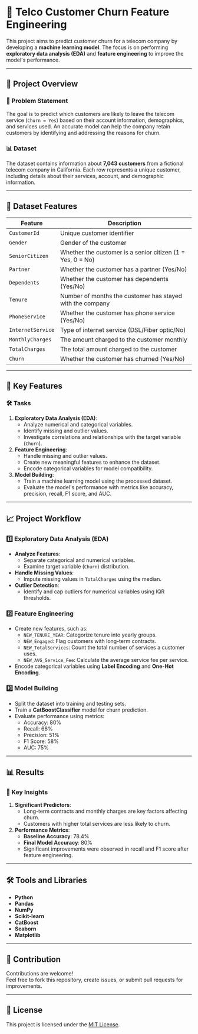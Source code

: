 # 🌟 Telco Customer Churn Feature Engineering

This project aims to predict customer churn for a telecom company by developing a **machine learning model**. The focus is on performing **exploratory data analysis (EDA)** and **feature engineering** to improve the model's performance.

---

## 🚀 Project Overview

### 📝 Problem Statement
The goal is to predict which customers are likely to leave the telecom service (`Churn = Yes`) based on their account information, demographics, and services used. An accurate model can help the company retain customers by identifying and addressing the reasons for churn.

### 📊 Dataset
The dataset contains information about **7,043 customers** from a fictional telecom company in California. Each row represents a unique customer, including details about their services, account, and demographic information.

---

## 📂 Dataset Features

| Feature              | Description                                                       |
|----------------------|-------------------------------------------------------------------|
| `CustomerId`         | Unique customer identifier                                       |
| `Gender`             | Gender of the customer                                           |
| `SeniorCitizen`      | Whether the customer is a senior citizen (1 = Yes, 0 = No)       |
| `Partner`            | Whether the customer has a partner (Yes/No)                      |
| `Dependents`         | Whether the customer has dependents (Yes/No)                     |
| `Tenure`             | Number of months the customer has stayed with the company        |
| `PhoneService`       | Whether the customer has phone service (Yes/No)                  |
| `InternetService`    | Type of internet service (DSL/Fiber optic/No)                    |
| `MonthlyCharges`     | The amount charged to the customer monthly                       |
| `TotalCharges`       | The total amount charged to the customer                         |
| `Churn`              | Whether the customer has churned (Yes/No)                        |

---

## 🔧 Key Features

### 🛠 Tasks

1. **Exploratory Data Analysis (EDA)**:
   - Analyze numerical and categorical variables.
   - Identify missing and outlier values.
   - Investigate correlations and relationships with the target variable (`Churn`).
2. **Feature Engineering**:
   - Handle missing and outlier values.
   - Create new meaningful features to enhance the dataset.
   - Encode categorical variables for model compatibility.
3. **Model Building**:
   - Train a machine learning model using the processed dataset.
   - Evaluate the model's performance with metrics like accuracy, precision, recall, F1 score, and AUC.

---

## 📈 Project Workflow

### 1️⃣ Exploratory Data Analysis (EDA)
- **Analyze Features**: 
  - Separate categorical and numerical variables.
  - Examine target variable (`Churn`) distribution.
- **Handle Missing Values**:
  - Impute missing values in `TotalCharges` using the median.
- **Outlier Detection**:
  - Identify and cap outliers for numerical variables using IQR thresholds.

### 2️⃣ Feature Engineering
- Create new features, such as:
  - `NEW_TENURE_YEAR`: Categorize tenure into yearly groups.
  - `NEW_Engaged`: Flag customers with long-term contracts.
  - `NEW_TotalServices`: Count the total number of services a customer uses.
  - `NEW_AVG_Service_Fee`: Calculate the average service fee per service.
- Encode categorical variables using **Label Encoding** and **One-Hot Encoding**.

### 3️⃣ Model Building
- Split the dataset into training and testing sets.
- Train a **CatBoostClassifier** model for churn prediction.
- Evaluate performance using metrics:
  - Accuracy: 80%
  - Recall: 66%
  - Precision: 51%
  - F1 Score: 58%
  - AUC: 75%

---

## 📊 Results

### 🎯 Key Insights

1. **Significant Predictors**:
   - Long-term contracts and monthly charges are key factors affecting churn.
   - Customers with higher total services are less likely to churn.
2. **Performance Metrics**:
   - **Baseline Accuracy**: 78.4%
   - **Final Model Accuracy**: 80%
   - Significant improvements were observed in recall and F1 score after feature engineering.

---

## 🛠 Tools and Libraries

- **Python**  
- **Pandas**  
- **NumPy**  
- **Scikit-learn**  
- **CatBoost**  
- **Seaborn**  
- **Matplotlib**  

---

## 🌟 Contribution

Contributions are welcome!  
Feel free to fork this repository, create issues, or submit pull requests for improvements.

---

## 📜 License

This project is licensed under the [MIT License](LICENSE).
